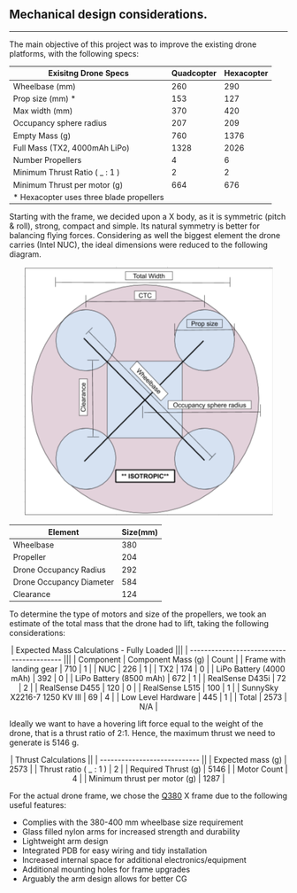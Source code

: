 ## Mechanical design considerations.
---

The main objective of this project was to improve the existing drone platforms, with the following specs:

<center>

  | Exisitng Drone Specs              | Quadcopter | Hexacopter |
  | --------------------------------- | ---------- | ---------- |
  | Wheelbase (mm)                    | 260        | 290        |
  | Prop size (mm) \*                 | 153        | 127        |
  | Max width (mm)                    | 370        | 420        |
  | Occupancy sphere radius           | 207        | 209        |
  | Empty Mass (g)                    | 760        | 1376       |
  | Full Mass (TX2, 4000mAh LiPo)     | 1328       | 2026       |
  | Number Propellers                 | 4          | 6          |
  | Minimum Thrust Ratio ( \_ : 1 )   | 2          | 2          |
  | Minimum Thrust per motor (g)      | 664        | 676        |
  | \* Hexacopter uses three blade propellers |    |            |

</center>

Starting with the frame, we decided upon a X body, as it is symmetric (pitch & roll), strong, compact and simple. Its natural symmetry  is better for balancing flying forces. Considering as well the biggest element the drone carries (Intel NUC), the ideal dimensions were reduced to the following diagram.

<p align="center">
<kbd>
  <img src="../../img/dimension_diagram.png" width=450>
  </kbd>
</p>

<center>

| Element                  | Size(mm) |
| ------------------------ | -------- |
| Wheelbase                | 380      |
| Propeller                | 204      |
| Drone Occupancy Radius   | 292      |
| Drone Occupancy Diameter | 584      |
| Clearance                | 124      |

</center>

To determine the type of motors and size of the propellers, we took an estimate of the total mass that the drone had to lift, taking the following considerations:

<center>

| Expected Mass Calculations - Fully Loaded |||
| ----------------------------------------- |||
| Component                                 | Component Mass (g) | Count |
| Frame with landing gear                   | 710  | 1 |
| NUC                                       | 226  | 1 |
| TX2                                       | 174  | 0 |
| LiPo Battery (4000 mAh)                   | 392  | 0 |
| LiPo Battery (8500 mAh)                   | 672  | 1 |
| RealSense D435i                           | 72   | 2 |
| RealSense D455                            | 120  | 0 |
| RealSense L515                            | 100  | 1 |
| SunnySky X2216-7 1250 KV III              | 69   | 4 |
| Low Level Hardware                        | 445  | 1 |
| Total                                     | 2573 | N/A |

</center>

Ideally we want to have a hovering lift force equal to the weight of the drone, that is a thrust ratio of 2:1. Hence, the maximum thrust we need to generate is 5146 g.

<center>

| Thrust Calculations          ||
| ---------------------------- ||
| Expected mass (g)            | 2573 |
| Thrust ratio ( \_ : 1 )      | 2 |
| Required Thrust (g)          | 5146 |
| Motor Count                  | 4 |
| Minimum thrust per motor (g) | 1287 |

</center>

For the actual drone frame, we chose the [Q380](https://www.rcnhobby.com/se/hmf-totem-q380-380mm-fpv-4-axel-mini-quadcopter-frame-kit.html) X frame due to the following useful features:

  + Complies with the 380-400 mm wheelbase size requirement
  + Glass filled nylon arms for increased strength and durability
  + Lightweight arm design
  + Integrated PDB for easy wiring and tidy installation
  + Increased internal space for additional electronics/equipment
  + Additional mounting holes for frame upgrades
  + Arguably the arm design allows for better CG
